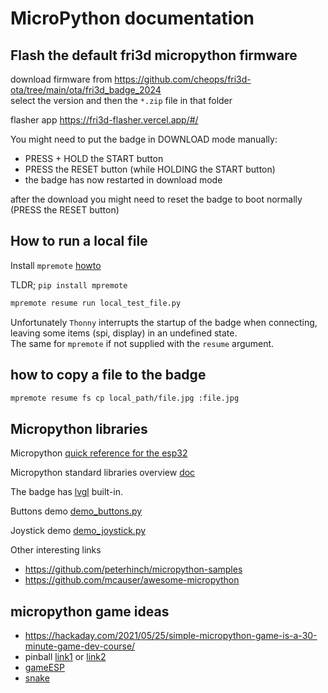 # MicroPython documentation

## Flash the default fri3d micropython firmware
download firmware from
https://github.com/cheops/fri3d-ota/tree/main/ota/fri3d_badge_2024  
select the version and then the `*.zip` file in that folder

flasher app 
https://fri3d-flasher.vercel.app/#/

You might need to put the badge in DOWNLOAD mode manually:
- PRESS + HOLD the START button
- PRESS the RESET button (while HOLDING the START button)
- the badge has now restarted in download mode

after the download you might need to reset the badge to boot normally (PRESS the RESET button)


## How to run a local file
Install `mpremote` [howto](https://docs.micropython.org/en/latest/reference/mpremote.html)

TLDR; `pip install mpremote`

```sh
mpremote resume run local_test_file.py
```
Unfortunately `Thonny` interrupts the startup of the badge when connecting, leaving some items (spi, display) in an undefined state.  
The same for `mpremote` if not supplied with the `resume` argument.

## how to copy a file to the badge
```sh
mpremote resume fs cp local_path/file.jpg :file.jpg
```

## Micropython libraries
Micropython [quick reference for the esp32](https://docs.micropython.org/en/v1.22.0/esp32/quickref.html)

Micropython standard libraries overview [doc](https://docs.micropython.org/en/v1.22.0/library/index.html)

The badge has [lvgl](lvgl) built-in.

Buttons demo [demo_buttons.py](https://github.com/cheops/badge_2024_micropython/blob/lv_indev/fri3d/modules/demos/demo_buttons.py)

Joystick demo [demo_joystick.py](https://github.com/cheops/badge_2024_micropython/blob/lv_indev/fri3d/modules/demos/demo_joystick.py)

Other interesting links
- https://github.com/peterhinch/micropython-samples
- https://github.com/mcauser/awesome-micropython

## micropython game ideas
- https://hackaday.com/2021/05/25/simple-micropython-game-is-a-30-minute-game-dev-course/
- pinball [link1](https://github.com/russhughes/s3lcd/blob/main/examples/pinball.py) or [link2](https://github.com/russhughes/st7789_mpy/blob/master/examples/pinball.py)
- [gameESP](https://github.com/cheungbx/gameESP-micropython)
- [snake](https://github.com/cheops/badge_2024_micropython/blob/s3lcd/fri3d/modules/demos/snake.py)